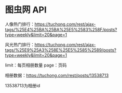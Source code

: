 图虫网 API
===========

人像热门排行：https://tuchong.com/rest/ajax-tags/%25E4%25BA%25BA%25E5%2583%258F/posts?type=weekly&limit=20&page=1

风光热门排行：https://tuchong.com/rest/ajax-tags/%25E9%25A3%258E%25E5%2585%2589/posts?type=weekly&limit=20&page=1

limit：每页相册数量 
page：页码


相册数据：https://tuchong.com/rest/posts/13538713

13538713为相册id